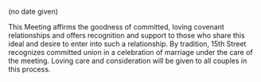 (no date given)

This Meeting affirms the goodness of committed, loving covenant relationships and offers recognition and support to those who share this ideal and desire to enter into such a relationship. By tradition, 15th Street recognizes committed union in a celebration of marriage under the care of the meeting. Loving care and consideration will be given to all couples in this process.
